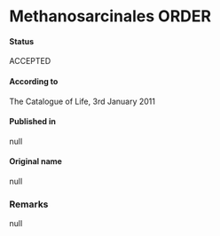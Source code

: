 Methanosarcinales ORDER
=======

#### Status
ACCEPTED

#### According to
The Catalogue of Life, 3rd January 2011

#### Published in
null

#### Original name
null

### Remarks
null